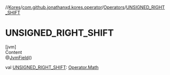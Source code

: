 //[Kores](../../index.md)/[com.github.jonathanxd.kores.operator](../index.md)/[Operators](index.md)/[UNSIGNED_RIGHT_SHIFT](-u-n-s-i-g-n-e-d_-r-i-g-h-t_-s-h-i-f-t.md)



# UNSIGNED_RIGHT_SHIFT  
[jvm]  
Content  
@[JvmField](https://kotlinlang.org/api/latest/jvm/stdlib/kotlin.jvm/-jvm-field/index.html)()  
  
val [UNSIGNED_RIGHT_SHIFT](-u-n-s-i-g-n-e-d_-r-i-g-h-t_-s-h-i-f-t.md): [Operator.Math](../-operator/-math/index.md)  



